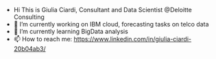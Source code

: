 - Hi This is Giulia Ciardi, Consultant and Data Scientist @Deloitte Consulting
- 🔭 I’m currently working on IBM cloud, forecasting tasks on telco data
- 🌱 I’m currently learning BigData analysis
- 📫 How to reach me: https://www.linkedin.com/in/giulia-ciardi-20b04ab3/

